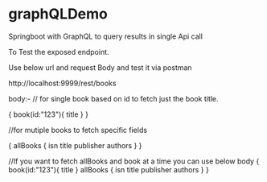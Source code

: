 # graphQLDemo
Springboot with GraphQL to query results in single Api call

To Test the exposed endpoint.

Use below url and request Body and test it via postman

http://localhost:9999/rest/books

body:-
// for single book based on id to fetch just the book title.

{
  book(id:"123"){
    title
  }
}


//for mutiple books to fetch specific fields

{
  allBooks {
     isn
     title
     publisher
     authors
  }
}

//If you want to fetch allBooks and book at a time you can use below body
{ 
book(id:"123"){ title }
allBooks { isn title publisher authors } 
}



